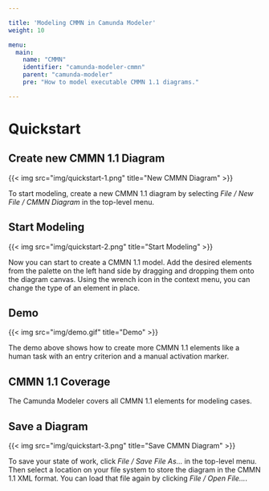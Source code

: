 ```yaml
---

title: 'Modeling CMMN in Camunda Modeler'
weight: 10

menu:
  main:
    name: "CMMN"
    identifier: "camunda-modeler-cmmn"
    parent: "camunda-modeler"
    pre: "How to model executable CMMN 1.1 diagrams."

---
```


# Quickstart

## Create new CMMN 1.1 Diagram

{{< img src="img/quickstart-1.png" title="New CMMN Diagram" >}}

To start modeling, create a new CMMN 1.1 diagram by selecting *File / New File / CMMN Diagram* in the top-level menu.

## Start Modeling

{{< img src="img/quickstart-2.png" title="Start Modeling" >}}

Now you can start to create a CMMN 1.1 model. Add the desired elements from the palette on the left hand side by dragging and dropping them onto the diagram canvas. Using the wrench icon in the context menu, you can change the type of an element in place.

## Demo

{{< img src="img/demo.gif" title="Demo" >}}

The demo above shows how to create more CMMN 1.1 elements like a human task with an entry criterion and a manual activation marker.

## CMMN 1.1 Coverage

The Camunda Modeler covers all CMMN 1.1 elements for modeling cases.

## Save a Diagram

{{< img src="img/quickstart-3.png" title="Save CMMN Diagram" >}}

To save your state of work, click *File / Save File As...* in the top-level menu. Then select a location on your file system to store the diagram in the CMMN 1.1 XML format. You can load that file again by clicking *File / Open File...*.
